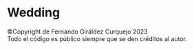 # Wedding

©Copyright de Fernando Giráldez Curquejo 2023<br>
Todo el código es público siempre que se den créditos al autor.